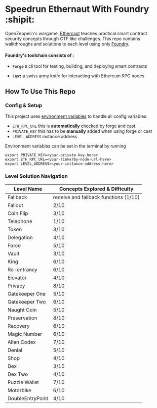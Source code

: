 # Speedrun Ethernaut With Foundry :shipit:

OpenZeppelin's wargame, [Ethernaut](https://ethernaut.openzeppelin.com/) teaches practical smart contract security concepts through CTF like challenges. This repo contains walkthroughs and solutions to each level using only [Foundry](https://book.getfoundry.sh/index.html).

#### Foundry's toolchain consists of :
- **`Forge`** a cli tool for testing, building, and deploying smart contracts
 
- **`Cast`** a swiss army knife for interacting with Ethereum RPC nodes
 
## How To Use This Repo
### Config & Setup
This project uses [environment variables](https://www.geeksforgeeks.org/environment-variables-in-linux-unix/) to handle all config variables:
- `ETH_RPC_URL` this is **automatically** checked by forge and cast
- `PRIVATE_KEY` this has to be **manually** added when using forge or cast
- `LEVEL_ADDRESS` instance address

Environment variables can be set in the terminal by running
```
export PRIVATE_KEY=<your-private-key-here> 
export ETH_RPC_URL=<your-rinkerby-node-url-here>
export LEVEL_ADDRESS=<your-instance-address-here>
```

### Level Solution Navigation

| Level Name       | Concepts Explored & Difficulty        |
| -----------      | -----------                           |
| Fallback         | receive and fallback functions (1/10) |
| Fallout          | 2/10                                  |
| Coin Flip        | 3/10                                  |
| Telephone        | 1/10                                  |
| Token            | 3/10                                  |
| Delegation       | 4/10                                  |
| Force            | 5/10                                  |
| Vault            | 3/10                                  |
| King             | 6/10                                  |
| Re-entrancy      | 6/10                                  |
| Elevator         | 4/10                                  |
| Privacy          | 8/10                                  |
| Gatekeeper One   | 5/10                                  |
| Gatekeeper Two   | 6/10                                  |
| Naught Coin      | 5/10                                  |
| Preservation     | 8/10                                  |
| Recovery         | 6/10                                  |
| Magic Number     | 6/10                                  |
| Alien Codex      | 7/10                                  |
| Denial           | 5/10                                  |
| Shop             | 4/10                                  |
| Dex              | 3/10                                  |
| Dex Two          | 4/10                                  |
| Puzzle Wallet    | 7/10                                  |
| Motorbike        | 6/10                                  |
| DoubleEntryPoint | 4/10                                  |
